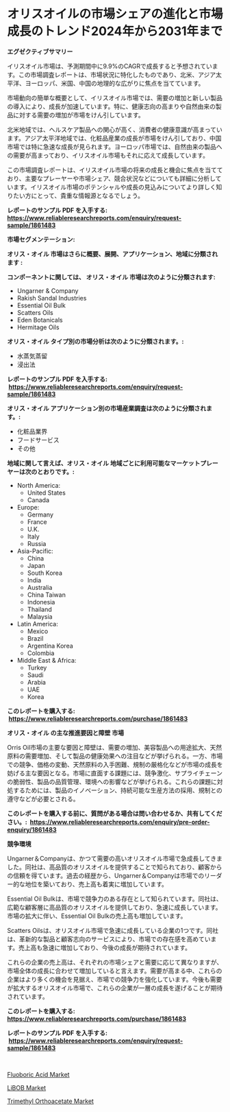 <p><h1>オリスオイルの市場シェアの進化と市場成長のトレンド2024年から2031年まで</h1></p><p><strong>エグゼクティブサマリー</strong></p>
<p><p>イリスオイル市場は、予測期間中に9.9%のCAGRで成長すると予想されています。この市場調査レポートは、市場状況に特化したものであり、北米、アジア太平洋、ヨーロッパ、米国、中国の地理的な広がりに焦点を当てています。</p><p>市場動向の簡単な概要として、イリスオイル市場では、需要の増加と新しい製品の導入により、成長が加速しています。特に、健康志向の高まりや自然由来の製品に対する需要の増加が市場をけん引しています。</p><p>北米地域では、ヘルスケア製品への関心が高く、消費者の健康意識が高まっています。アジア太平洋地域では、化粧品産業の成長が市場をけん引しており、中国市場では特に急速な成長が見られます。ヨーロッパ市場では、自然由来の製品への需要が高まっており、イリスオイル市場もそれに応えて成長しています。</p><p>この市場調査レポートは、イリスオイル市場の将来の成長と機会に焦点を当てており、主要なプレーヤーや市場シェア、競合状況などについても詳細に分析しています。イリスオイル市場のポテンシャルや成長の見込みについてより詳しく知りたい方にとって、貴重な情報源となるでしょう。</p></p>
<p><strong>レポートのサンプル PDF を入手する: <a href="https://www.reliableresearchreports.com/enquiry/request-sample/1861483">https://www.reliableresearchreports.com/enquiry/request-sample/1861483</a></strong></p>
<p><strong>市場セグメンテーション:</strong></p>
<p><strong> オリス・オイル 市場はさらに概要、展開、アプリケーション、地域に分類されます :</strong></p>
<p><strong>コンポーネントに関しては、 オリス・オイル 市場は次のように分類されます: &nbsp;</strong></p>
<p><ul><li>Ungarner & Company</li><li>Rakish Sandal Industries</li><li>Essential Oil Bulk</li><li>Scatters Oils</li><li>Eden Botanicals</li><li>Hermitage Oils</li></ul></p>
<p><strong> オリス・オイル タイプ別の市場分析は次のように分類されます。:</strong></p>
<p><ul><li>水蒸気蒸留</li><li>浸出法</li></ul></p>
<p><strong>レポートのサンプル PDF を入手する: &nbsp;<a href="https://www.reliableresearchreports.com/enquiry/request-sample/1861483">https://www.reliableresearchreports.com/enquiry/request-sample/1861483</a></strong></p>
<p><strong> オリス・オイル アプリケーション別の市場産業調査は次のように分類されます。:</strong></p>
<p><ul><li>化粧品業界</li><li>フードサービス</li><li>その他</li></ul></p>
<p><strong>地域に関して言えば、オリス・オイル 地域ごとに利用可能なマーケットプレーヤーは次のとおりです。:</strong></p>
<p><ul>
    <li>
        North America:
        <ul>
            <li>United States</li>
            <li>Canada</li>
        </ul>
    </li>
    <li>
        Europe:
        <ul>
            <li>Germany</li>
            <li>France</li>
            <li>U.K.</li>
            <li>Italy</li>
            <li>Russia</li>
        </ul>
    </li>
    <li>
        Asia-Pacific:
        <ul>
            <li>China</li>
            <li>Japan</li>
            <li>South Korea</li>
            <li>India</li>
            <li>Australia</li>
            <li>China Taiwan</li>
            <li>Indonesia</li>
            <li>Thailand</li>
            <li>Malaysia</li>
        </ul>
    </li>
    <li>
        Latin America:
        <ul>
            <li>Mexico</li>
            <li>Brazil</li>
            <li>Argentina Korea</li>
            <li>Colombia</li>
        </ul>
    </li>
    <li>
        Middle East & Africa:
        <ul>
            <li>Turkey</li>
            <li>Saudi</li>
            <li>Arabia</li>
            <li>UAE</li>
            <li>Korea</li>
        </ul>
    </li>
    </ul></p>
<p><strong>このレポートを購入する: &nbsp;<a href="https://www.reliableresearchreports.com/purchase/1861483">https://www.reliableresearchreports.com/purchase/1861483</a></strong></p>
<p><strong>オリス・オイル の主な推進要因と障壁 市場</strong></p>
<p><p>Orris Oil市場の主要な要因と障壁は、需要の増加、美容製品への用途拡大、天然原料の需要増加、そして製品の健康効果への注目などが挙げられる。一方、市場での競争、価格の変動、天然原料の入手困難、規制の厳格化などが市場の成長を妨げる主な要因となる。市場に直面する課題には、競争激化、サプライチェーンの脆弱性、製品の品質管理、環境への影響などが挙げられる。これらの課題に対処するためには、製品のイノベーション、持続可能な生産方法の採用、規制との遵守などが必要とされる。</p></p>
<p><strong>このレポートを購入する前に、質問がある場合は問い合わせるか、共有してください。:&nbsp; <a href="https://www.reliableresearchreports.com/enquiry/pre-order-enquiry/1861483">https://www.reliableresearchreports.com/enquiry/pre-order-enquiry/1861483</a></strong></p>
<p><strong>競争環境</strong></p>
<p><p>Ungarner＆Companyは、かつて需要の高いオリスオイル市場で急成長してきました。同社は、高品質のオリスオイルを提供することで知られており、顧客からの信頼を得ています。過去の経歴から、Ungarner＆Companyは市場でのリーダー的な地位を築いており、売上高も着実に増加しています。</p><p>Essential Oil Bulkは、市場で競争力のある存在として知られています。同社は、広範な顧客層に高品質のオリスオイルを提供しており、急速に成長しています。市場の拡大に伴い、Essential Oil Bulkの売上高も増加しています。</p><p>Scatters Oilsは、オリスオイル市場で急速に成長している企業の1つです。同社は、革新的な製品と顧客志向のサービスにより、市場での存在感を高めています。売上高も急速に増加しており、今後の成長が期待されています。</p><p>これらの企業の売上高は、それぞれの市場シェアと需要に応じて異なりますが、市場全体の成長に合わせて増加していると言えます。需要が高まる中、これらの企業はより多くの機会を見据え、市場での競争力を強化しています。今後も需要が拡大するオリスオイル市場で、これらの企業が一層の成長を遂げることが期待されています。</p></p>
<p><strong>このレポートを購入する: &nbsp; <a href="https://www.reliableresearchreports.com/purchase/1861483">https://www.reliableresearchreports.com/purchase/1861483</a></strong></p>
<p><strong>レポートのサンプル PDF を入手する: &nbsp;<a href="https://www.reliableresearchreports.com/enquiry/request-sample/1861483">https://www.reliableresearchreports.com/enquiry/request-sample/1861483</a></strong><strong></strong></p>
<p>&nbsp;</p>
<p><p><a href="https://github.com/dx0328/Market-Research-Report-List-1/blob/main/fluoboric-acid-market.md">Fluoboric Acid Market</a></p><p><a href="https://github.com/Glendatilghmankmgz0rbhwpy/Market-Research-Report-List-1/blob/main/libob-market.md">LiBOB Market</a></p><p><a href="https://github.com/juancolorado15/Market-Research-Report-List-1/blob/main/trimethyl-orthoacetate-market.md">Trimethyl Orthoacetate Market</a></p></p>